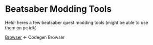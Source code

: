 # Beatsaber Modding Tools
Helo! heres a few beatsaber quest modding tools (might be able to use them on pc idk)

[Browser](https://modtools.phazed.xyz/browser) <- Codegen Browser
